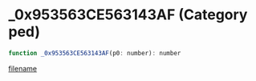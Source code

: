 # _0x953563CE563143AF (Category ped)

```js
function _0x953563CE563143AF(p0: number): number
```

[filename](_0x953563CE563143AF_m.md ':include')